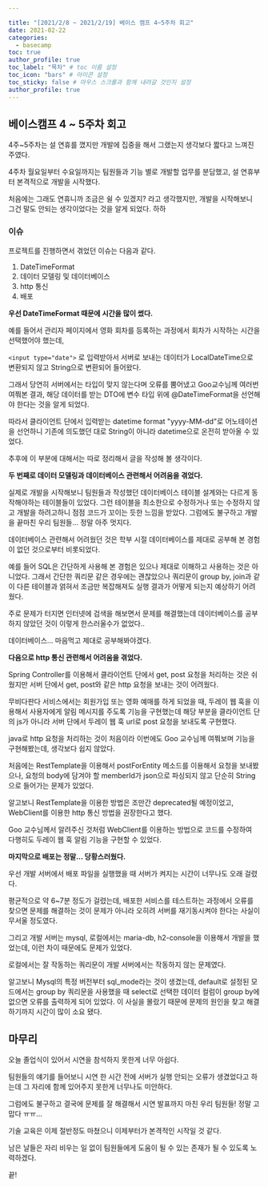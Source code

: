 ```yaml
---

title: "[2021/2/8 ~ 2021/2/19] 베이스 캠프 4~5주차 회고"
date: 2021-02-22
categories: 
  - basecamp
toc: true
author_profile: true
toc_label: "목차" # toc 이름 설정
toc_icon: "bars" # 아이콘 설정
toc_sticky: false # 마우스 스크롤과 함께 내려갈 것인지 설정
author_profile: true
---
```




## 베이스캠프 4 ~ 5주차 회고

4주~5주차는 설 연휴를 꼈지만 개발에 집중을 해서 그랬는지 생각보다 짧다고 느껴진 주였다.

4주차 월요일부터 수요일까지는 팀원들과 기능 별로 개발할 업무를 분담했고, 설 연휴부터 본격적으로 개발을 시작했다.

처음에는 그래도 연휴니까 조금은 쉴 수 있겠지? 라고 생각했지만, 개발을 시작해보니 그건 말도 안되는 생각이었다는 것을 알게 되었다. 하하



### 이슈

프로젝트를 진행하면서 겪었던 이슈는 다음과 같다.

1. DateTimeFormat
2. 데이터 모델링 및 데이터베이스
3. http 통신
4. 배포



**우선 DateTimeFormat 때문에 시간을 많이 썼다.**

예를 들어서 관리자 페이지에서 영화 회차를 등록하는 과정에서 회차가 시작하는 시간을 선택했어야 했는데,

`<input type="date">` 로 입력받아서 서버로 보내는 데이터가 LocalDateTime으로 변환되지 않고 String으로 변환되어 들어왔다.

그래서 당연히 서버에서는 타입이 맞지 않는다며 오류를 뿜어냈고 Goo교수님께 여러번 여쭤본 결과, 해당 데이터를 받는 DTO에 변수 타입 위에 @DateTimeFormat을 선언해야 한다는 것을 알게 되었다.

따라서 클라이언트 단에서 입력받는 datetime format "yyyy-MM-dd"로 어노테이션을 선언하니 기존에 의도했던 대로 String이 아니라 datetime으로 온전히 받아올 수 있었다.

추후에 이 부분에 대해서는 따로 정리해서 글을 작성해 볼 생각이다.

**두 번째로 데이터 모델링과 데이터베이스 관련해서 어려움을 겪었다.**

실제로 개발을 시작해보니 팀원들과 작성했던 데이터베이스 테이블 설계와는 다르게 동작해야하는 테이블들이 있었다. 그런 테이블을 최소한으로 수정하거나 또는 수정하지 않고 개발을 하려고하니 점점 코드가 꼬이는 듯한 느낌을 받았다. 그럼에도 불구하고 개발을 끝마친 우리 팀원들... 정말 아주 멋지다.

데이터베이스 관련해서 어려웠던 것은 학부 시절 데이터베이스를 제대로 공부해 본 경험이 없던 것으로부터 비롯되었다.

예를 들어 SQL은 간단하게 사용해 본 경험은 있으나 제대로 이해하고 사용하는 것은 아니었다. 그래서 간단한 쿼리문 같은 경우에는 괜찮았으나 쿼리문이 group by, join과 같이 다른 테이블과 얽혀서 조금만 복잡해져도 실행 결과가 어떻게 되는지 예상하기 어려웠다.

주로 문제가 터지면 인터넷에 검색을 해보면서 문제를 해결했는데 데이터베이스를 공부하지 않았던 것이 이렇게 한스러울수가 없었다..

데이터베이스... 마음먹고 제대로 공부해봐야겠다.

**다음으로 http 통신 관련해서 어려움을 겪었다.**

Spring Controller를 이용해서 클라이언트 단에서 get, post 요청을 처리하는 것은 쉬웠지만 서버 단에서 get, post와 같은 http 요청을 보내는 것이 어려웠다.

무비다판다 서비스에서는 회원가입 또는 영화 예매를 하게 되었을 때, 두레이 웹 훅을 이용해서 사용자에게 알림 메시지를 주도록 기능을 구현했는데 해당 부분을 클라이언트 단의 js가 아니라 서버 단에서 두레이 웹 훅 url로 post 요청을 보내도록 구현했다.

java로 http 요청을 처리하는 것이 처음이라 이번에도 Goo 교수님께 여쭤보며 기능을 구현해봤는데, 생각보다 쉽지 않았다.

처음에는 RestTemplate을 이용해서 postForEntity 메소드를 이용해서 요청을 보내봤으나, 요청의 body에 담겨야 할 memberId가 json으로 파싱되지 않고 단순히 String으로 들어가는 문제가 있었다. 

알고보니 RestTemplate을 이용한 방법은 조만간 deprecated될 예정이었고, WebClient를 이용한 http 통신 방법을 권장한다고 했다.

Goo 교수님께서 알려주신 것처럼 WebClient를 이용하는 방법으로 코드를 수정하여 다행히도 두레이 웹 훅 알림 기능을 구현할 수 있었다.

**마지막으로 배포는 정말... 당황스러웠다.**

우선 개발 서버에서 배포 파일을 실행했을 때 서버가 켜지는 시간이 너무나도 오래 걸렸다.

평균적으로 약 6~7분 정도가 걸렸는데, 배포한 서비스를 테스트하는 과정에서 오류를 찾으면 문제를 해결하는 것이 문제가 아니라 오히려 서버를 재기동시켜야 한다는 사실이 무서울 정도였다.

그리고 개발 서버는 mysql, 로컬에서는 maria-db, h2-console을 이용해서 개발을 했었는데, 이런 차이 때문에도 문제가 있었다.

로컬에서는 잘 작동하는 쿼리문이 개발 서버에서는 작동하지 않는 문제였다.

알고보니 Mysql의 특정 버전부터 sql_mode라는 것이 생겼는데, default로 설정된 모드에서는 group by 쿼리문을 사용했을 때 select로 선택한 데이터 컬럼이 group by에 없으면 오류를 출력하게 되어 있었다. 이 사실을 몰랐기 때문에 문제의 원인을 찾고 해결하기까지 시간이 많이 소요 됐다.



## 마무리

오늘 졸업식이 있어서 시연을 참석하지 못한게 너무 아쉽다.

팀원들의 얘기를 들어보니 시연 한 시간 전에 서버가 실행 안되는 오류가 생겼었다고 하는데 그 자리에 함께 있어주지 못한게 너무나도 미안하다.

그럼에도 불구하고 결국에 문제를 잘 해결해서 시연 발표까지 마친 우리 팀원들! 정말 고맙다 ㅠㅠ...

기술 교육은 이제 절반정도 마쳤으니 이제부터가 본격적인 시작일 것 같다. 

남은 날들은 자리 비우는 일 없이 팀원들에게 도움이 될 수 있는 존재가 될 수 있도록 노력하겠다.

끝!